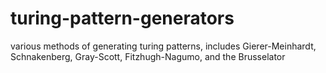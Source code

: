 # turing-pattern-generators
various methods of generating turing patterns, includes Gierer-Meinhardt, Schnakenberg, Gray-Scott, Fitzhugh-Nagumo, and the Brusselator
